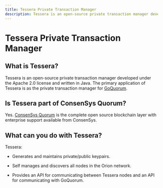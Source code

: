```yaml
---
title: Tessera Private Transaction Manager
description: Tessera is an open-source private transaction manager developed under the Apache 2.0 license and written in Java. 
---
```


# Tessera Private Transaction Manager

## What is Tessera?

Tessera is an open-source private transaction manager developed under the Apache 2.0 license and written in Java. 
The primary application of Tessera is as the private transaction manager for [GoQuorum](https://docs.goquorum.consensys.net).

## Is Tessera part of ConsenSys Quorum? 

Yes. [ConsenSys Quorum](https://consensys.net/quorum/developers) is the complete open source blockchain
layer with enterprise support available from ConsenSys.

## What can you do with Tessera?

Tessera: 

* Generates and maintains private/public keypairs.  

* Self manages and discovers all nodes in the Orion network.

* Provides an API for communicating between Tessera nodes and an API for communicating with GoQuorum.

